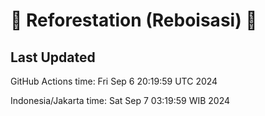 
# 🌳 Reforestation (Reboisasi) 🌲

## Last Updated

GitHub Actions time: Fri Sep  6 20:19:59 UTC 2024

Indonesia/Jakarta time: Sat Sep  7 03:19:59 WIB 2024
